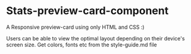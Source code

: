# Stats-preview-card-component
A Responsive preview-card using only HTML and CSS :)

Users can be able to view the optimal layout depending on their device's screen size. Get colors, fonts etc from the style-guide.md file

